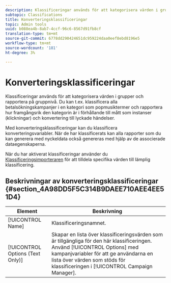 ```yaml
---
description: Klassificeringar används för att kategorisera värden i grupper och rapportera på gruppnivå. Du kan t.ex. klassificera alla betalsökningskampanjer i en kategori som popmusiktermer och rapportera hur framgångsrik den kategorin är i förhållande till mått som instanser (klickningar) och konvertering till lyckade händelser.
subtopic: Classifications
title: Konverteringsklassificeringar
topic: Admin tools
uuid: b088ea4b-8ab7-4ccf-96c6-8567d91fb8cf
translation-type: tm+mt
source-git-commit: 6778dd290424651dc959224daa0eef8ebd8196e5
workflow-type: tm+mt
source-wordcount: '181'
ht-degree: 3%

---
```



# Konverteringsklassificeringar

Klassificeringar används för att kategorisera värden i grupper och rapportera på gruppnivå. Du kan t.ex. klassificera alla betalsökningskampanjer i en kategori som popmusiktermer och rapportera hur framgångsrik den kategorin är i förhållande till mått som instanser (klickningar) och konvertering till lyckade händelser.

Med konverteringsklassificeringar kan du klassificera konverteringsvariabler. När de har klassificerats kan alla rapporter som du kan generera med nyckeldata också genereras med hjälp av de associerade dataegenskaperna.

När du har aktiverat klassificeringar använder du [Klassificeringsimporteraren](/help/components/classifications/c-classifications-importer/c-working-with-saint.md) för att tilldela specifika värden till lämplig klassificering.

## Beskrivningar av konverteringsklassificeringar {#section_4A98DD5F5C314B9DAEE710AEE4EE51D4}

| Element | Beskrivning |
|---|---|
| [!UICONTROL Name] | Klassificeringsnamnet. |
| [!UICONTROL Options (Text Only)] | Skapar en lista över klassificeringsvärden som är tillgängliga för den här klassificeringen. Använd [!UICONTROL Options] med kampanjvariabler för att ge användarna en lista över värden som stöds för klassificeringen i [!UICONTROL Campaign Manager]. |

